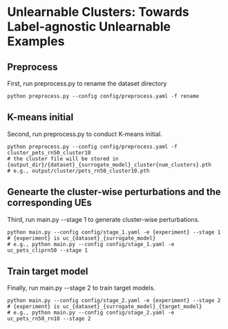 # Unlearnable Clusters: Towards Label-agnostic Unlearnable Examples


## Preprocess
First, run preprocess.py to rename the dataset directory
```
python preprocess.py --config config/preprocess.yaml -f rename
```

## K-means initial
Second, run preprocess.py to conduct K-means initial.
```
python preprocess.py --config config/preprocess.yaml -f cluster_pets_rn50_cluster10
# the cluster file will be stored in {output_dir}/{dataset}_{surrogate_model}_cluster{num_clusters}.pth
# e.g., output/cluster/pets_rn50_cluster10.pth
```

## Genearte the cluster-wise perturbations and the corresponding UEs
Third, run main.py --stage 1 to generate cluster-wise perturbations.
```
python main.py --config config/stage_1.yaml -e {experiment} --stage 1 
# {experiment} is uc_{dataset}_{surrogate_model}
# e.g., python main.py --config config/stage_1.yaml -e uc_pets_cliprn50 --stage 1
```

## Train target model
Finally, run main.py --stage 2 to train target models.
```
python main.py --config config/stage_2.yaml -e {experiment} --stage 2 
# {experiment} is uc_{dataset}_{surrogate_model}_{target_model}
# e.g., python main.py --config config/stage_2.yaml -e uc_pets_rn50_rn18 --stage 2
```
